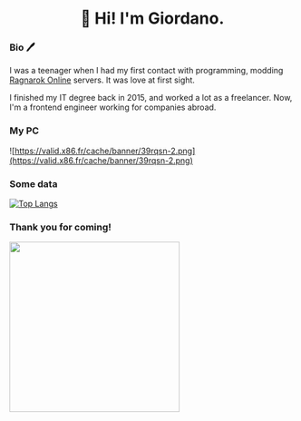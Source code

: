 <h1 align="center">👋 Hi! I'm Giordano.</h1>

### Bio :pen:

<p>I was a teenager when I had my first contact with programming, modding <a href="https://ro.gnjoy.com">Ragnarok Online</a> servers. It was love at first sight. </p>


<p>I finished my IT degree back in 2015, and worked a lot as a freelancer. Now, I'm a frontend engineer working for companies abroad. </p>

### My PC
![https://valid.x86.fr/cache/banner/39rqsn-2.png](https://valid.x86.fr/cache/banner/39rqsn-2.png)

### Some data
[![Top Langs](https://github-readme-stats.vercel.app/api/top-langs/?username=giordanobraz&layout=compact)](https://github.com/anuraghazra/github-readme-stats)

### Thank you for coming!
<img src="https://media.giphy.com/media/qanrUMM3x50mA/giphy.gif" width="300"/>







